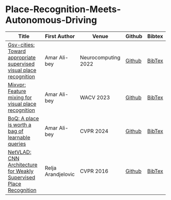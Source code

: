 # Place-Recognition-Meets-Autonomous-Driving

| Title | First Author | Venue | Github | Bibtex |
|---|---|---|---|---|
| [Gsv-cities: Toward appropriate supervised visual place recognition](https://www.sciencedirect.com/science/article/pii/S0925231222012188) | Amar Ali-bey | Neurocomputing 2022 | [Github](https://github.com/amaralibey/gsv-cities)  | [BibTex](citations/ali2022gsv.txt) |
| [Mixvpr: Feature mixing for visual place recognition](https://openaccess.thecvf.com/content/WACV2023/papers/Ali-bey_MixVPR_Feature_Mixing_for_Visual_Place_Recognition_WACV_2023_paper.pdf) | Amar Ali-bey | WACV 2023 | [Github](https://github.com/amaralibey/MixVPR)  | [BibTex](citations/ali2023mixvpr.txt) |
| [BoQ: A place is worth a bag of learnable queries](https://openaccess.thecvf.com/content/CVPR2024/html/Ali-bey_BoQ_A_Place_is_Worth_a_Bag_of_Learnable_Queries_CVPR_2024_paper.html) | Amar Ali-bey | CVPR 2024 | [Github](https://github.com/amaralibey/Bag-of-Queries)  | [BibTex](citations/ali2024boq.txt) |
| [NetVLAD: CNN Architecture for Weakly Supervised Place Recognition](https://openaccess.thecvf.com/content_cvpr_2016/html/Arandjelovic_NetVLAD_CNN_Architecture_CVPR_2016_paper.html) | Relja Arandjelovic | CVPR 2016 | [Github](https://github.com/Relja/netvlad)  | [BibTex](citations/arandjelovic2016netvlad) |
